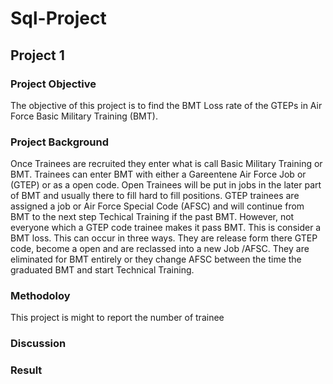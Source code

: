 # Sql-Project

## Project 1
### Project Objective
The objective of this project is to find the BMT Loss rate of the GTEPs in Air Force Basic Military Training (BMT).  
### Project Background 
  Once Trainees are recruited they enter what is call Basic Military Training or BMT. Trainees can enter BMT with either a Gareentene Air Force Job or (GTEP) or as a open code. 
Open Trainees will be put in jobs in the later part of BMT and usually there to fill hard to fill positions. GTEP trainees are assigned a job or Air Force Special Code (AFSC) 
and will continue from BMT to the next step Techical Training if the past BMT. However, not everyone which a GTEP code trainee makes it pass BMT. This is consider a BMT loss. 
This can occur in three ways. They are release form there GTEP code, become a open and are reclassed into a new Job /AFSC. They are eliminated for BMT entirely or they change AFSC 
between the time the graduated BMT and start Technical Training.

### Methodoloy 
This project is might to report the number of trainee 

### Discussion 

### Result

